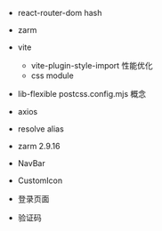 - react-router-dom
  hash
- zarm 
- vite
  - vite-plugin-style-import
  性能优化
  - css module
  
- lib-flexible
  postcss.config.mjs 概念
- axios
- resolve alias 
- zarm 2.9.16
- NavBar
- CustomIcon
- 登录页面
- 验证码
